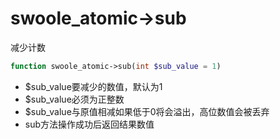 # swoole_atomic->sub

减少计数

```php
function swoole_atomic->sub(int $sub_value = 1)
```

* $sub_value要减少的数值，默认为1
* $sub_value必须为正整数
* $sub_value与原值相减如果低于0将会溢出，高位数值会被丢弃
* sub方法操作成功后返回结果数值

